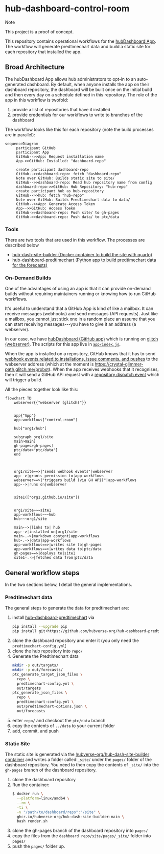# hub-dashboard-control-room

> [!NOTE]
>
> This project is a proof of concept.

This repository contains operational workflows for the [hubDashboard App](https://github.com/apps/hubDashboard).
The workflow will generate predtimechart data and build a static site for each
repository that installed the app.

## Broad Architecture

The hubDashboard App allows hub administrators to opt-in to an auto-generated
dashboard. By default, when anyone installs the app on their dashboard
repository, the dashboard will be built once on the initial build and then
every day on a schedule defined in this repository. The role of the app in this
workflow is twofold:

1. provide a list of repositories that have it installed.
2. provide credentials for our workflows to write to branches of the dashboard

The workflow looks like this for each repository 
(note the build processes are in parallel):

```mermaid
sequenceDiagram
     participant GitHub
     participant App
     GitHub-->>App: Request installation name
     App->>GitHub: Installed: "dashboard-repo"

     create participant dashboard-repo
     GitHub-->>dashboard-repo: fetch "dashboard-repo"
     Note over GitHub: Builds static site to site/
     GitHub-->>dashboard-repo: Read hub repository name from config
     dashboard-repo->>GitHub: Hub Repository: "hub-repo"
     create participant hub as hub-repository
     GitHub-->>hub: fetch "hub-repo"
     Note over GitHub: Builds Predtimechart data to data/
     GitHub-->>App: Generate Access Token
     App-->>GitHub: Access Toekn
     GitHub->>dashboard-repo: Push site/ to gh-pages
     GitHub->>dashboard-repo: Push data/ to ptc/data
```

### Tools

There are two tools that are used in this workflow. The processes are described
below

 - [hub-dash-site-builder (Docker container to build the site with quarto)](https://github.com/hubverse-org/hub-dash-site-builder)
 - [hub-dashboard-predtimechart (Python app to build predtimechart data for the forecasts)](https://github.com/hubverse-org/hub-dashboard-predtimechart)

### On-Demand Builds

One of the advantages of using an app is that it can provide on-demand builds
without requiring maintainers running or knowing how to run GitHub workflows.

It's useful to understand that a GitHub App is kind of like a mailbox. It can
receive messages (webhooks) and send messages (API requests). Just like a
mailbox, you cannot just stick one in a random place an assume that you can
start receiving messages---you have to give it an address (a webserver).

In our case, we have [hubDashboard (GitHub app)](https://github.com/apps/hubDashboard) which is running on [glitch (webserver)](https://glitch.com/~crystal-glimmer-path). The scripts for this app live in [`app/index.js`](app/index.html).

When the app is installed on a repository, GitHub knows that it has to send
[webhook events related to installations, issue comments, and pushes](https://docs.github.com/en/webhooks/webhook-events-and-payloads) to the
webserver address (which at the moment is
https://crystal-glimmer-path.glitch.me/probot). When the app receives webhooks
that it recognises, then it will send a GitHub API request with a [repository
dispatch event](https://docs.github.com/en/actions/writing-workflows/choosing-when-your-workflow-runs/events-that-trigger-workflows#repository_dispatch)
which will trigger a build.

All the pieces together look like this:

```mermaid
flowchart TD
    webserver{{"webserver (glitch)"}}


    app{"App"}
    app-workflows["control-room"]

    hub["org1/hub"]

    subgraph org1/site
    main>main]
    gh-pages>gh-pages]
    ptc/data>"ptc/data"]
    end

    

    org1/site==>|"sends webhook events"|webserver
    app-->|grants permission to|app-workflows
    webserver==>|"triggers build (via GH API)"|app-workflows
    app-->|runs on|webserver
    

    site1(["org1.github.io/site"])
    
    
    org1/site~~~site1
    app-workflows~~~hub
    hub~~~org1/site

    main-->|links to| hub
    app-->|installed on|org1/site
    main-.->|markdown content|app-workflows
    hub-.->|data|app-workflows
    app-workflows==>|writes site to|gh-pages
    app-workflows==>|writes data to|ptc/data
    gh-pages==>|deploys to|site1
    site1-.->|fetches data from|ptc/data
```

## General workflow steps

In the two sections below, I detail the general implementations.

### Predtimechart data

The general steps to generate the data for predtimechart are:

1. install 
   [hub-dashboard-predtimechart](https://github.com/hubverse-org/hub-dashboard-predtimechart)
   via
   ```bash
   pip install --upgrade pip
   pip install git+https://github.com/hubverse-org/hub-dashboard-predtimechart
   ```
2. clone the dashboard repository and enter it (you only need the `predtimechart-config.yml`)
3. clone the hub repository into `repo/`
4. Generate the Predtimechart data
   ```bash
   mkdir -p out/targets/
   mkdir -p out/forecasts/
   ptc_generate_target_json_files \
     repo \
     predtimechart-config.yml \
     out/targets
   ptc_generate_json_files \
     repo \
     predtimechart-config.yml \
     out/predtimechart-options.json \
     out/forecasts
   ```
5. enter `repo/` and checkout the `ptc/data` branch
6. copy the contents of `../data` to your current folder
7. add, commit, and push


### Static Site

The static site is generated via the [hubverse-org/hub-dash-site-builder
container](https://github.com/hubverse-org/hub-dash-site-builder/pkgs/container/hub-dash-site-builder)
and writes a folder called `_site/` under the `pages/` folder of the dashboard
repository. You need to then copy the contents of `_site/` into the `gh-pages`
branch of the dashboard repository. 


1. clone the dashboard repository
2. Run the container:
   ```bash
   $ docker run \
     --platform=linux/amd64 \
     --rm \
     -ti \
     -v "/path/to/dashboard/repo":"/site" \
     ghcr.io/hubverse-org/hub-dash-site-builder:main \
     bash render.sh 
   ```
3. clone the gh-pages branch of the dashboard repository into `pages/`
4. copy the files from the `dashboard repo/site/pages/_site/` folder into `pages/`
5. push the `pages/` folder up. 

